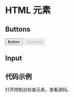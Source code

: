 # HTML 元素

## Buttons

  <button class="vgo-button">Button</button>
  <button class="vgo-button" disabled>Disabled</button>

## Input

## 代码示例

打开控制台检查元素，查看源码。